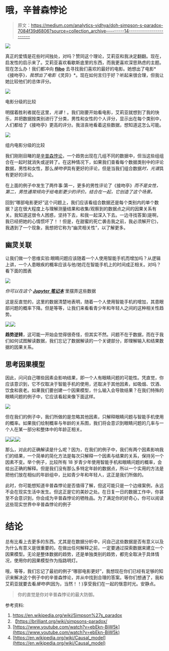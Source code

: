 # 哦，辛普森悖论

> 原文：<https://medium.com/analytics-vidhya/doh-simpson-s-paradox-7084f39d6806?source=collection_archive---------14----------------------->

![](img/beb319b2f2b50f61cd4b09e234ce0109.png)

真正的爱情是花些时间独处，对吗？赞同这个理论，艾莉亚和我决定翻翻。现在，启发性的启示来了。艾莉亚喜欢看歇斯底里的东西，而我更喜欢深思熟虑的主题。现在怎么办！我们都冲向 [**flibo**](https://flibo.ai/search) 去寻找我们喜欢的最好的电影。她想出了电影*《接吻亭》*，我想出了电影*《灵异》*。现在如何言归于好？听起来很合理，但我让她比较他们的总体评分。

![](img/f5a7563564423aca6078eb94e5d6257a.png)

电影分级的比较

明摆着胜利者就在这里，*光谱*！。我们刚要开始看电影，艾莉亚就想到了我的快乐，并把数据按类别进行了分类，男性和女性的个人评分，显示出在每个类别中，人们都给了《接吻亭》更高的评分。我沮丧地看着这些数据，想知道这怎么可能。

![](img/88b23f96bebbe7a92efd2139c231a511.png)

组内电影分级的比较

我们刚刚目睹的是[辛普森悖论](https://en.wikipedia.org/wiki/Simpson%27s_paradox)，一个趋势出现在几组不同的数据中，但当这些组组合在一起时就消失或逆转了。在这种情况下，如果我们查看每个数据类别中的评论数据，男性和女性，那么*接吻亭*具有更好的评论，但是当我们组合数据*时，光谱*具有更好的评论。

在上面的例子中发生了两件事:第一，更多的男性评论了《接吻亭》*而不是女性，第二，男性通常倾向于给电影更少的评价。结合在一起，它创造了这个场景。*

回到“哪部电影更好”这个问题上，我们应该看组合数据还是每个类别内的单个数据？这在很大程度上与理解测量结果和收集/观察到的数据点之间的因果关系有关。我知道这很令人困惑，坚持下去，和我一起深入下去。一边寻找答案(是啊，我已经把她的心情惯坏了！！但是，在甜蜜的死亡袭击我之前，我必须解开它)，我遇到了一个现象，我想把它称为“幽灵相关性”，以了解更多。

## 幽灵关联

让我们做一个思维实验:眼睛问题应该随着一个人使用智能手机而增加吗？从逻辑上讲，一个人患眼疾的概率应该与他/她花在智能手机上的时间成正相关。对吗？看下面的图表

![](img/0d2fb2b97b52d84c8955562a82eb60ea.png)

*你可以在这个* [***Jupyter 笔记本***](https://github.com/rpsuman/Analytics/blob/master/Simpsons.ipynb) 里摆弄这些数据

这是反直觉的，这里的数据清楚地表明，随着一个人使用智能手机的增加，其患眼部问题的概率下降。但是等等，让我们来看看青少年和年轻人之间的这种相关性趋势。

![](img/ed230dd104e557c57c8ff192981d3d52.png)![](img/15a79e4c4bc7893651e09ab5588ebe17.png)

**趋势逆转**，这可能一开始会觉得很奇怪，但其实不然。问题不在于数据，而在于我们如何试图解读数据，我们忘记了数据解读的一个关键部分，即理解输入和结果数据的因果关系。

## 思考因果模型

因此，问问自己哪些因素会影响结果，即一个人有眼睛问题的可能性。凭直觉，你应该意识到，它不仅取决于智能手机的使用，还取决于其他因素，如吸烟、饮酒、饮食和衰老。如果我们要创建一个因果模型，什么输入会导致结果？在我们特殊的眼睛问题的例子中，它应该看起来像下面这样。

![](img/e3dc62545fd0cf02038038df32c49ed8.png)

但在我们的例子中，我们所做的是忽略其他因素，只解释眼睛问题与智能手机使用的概率。如果我们绘制概率与年龄的关系图，我们将会意识到眼睛问题的几率与一个人在某一部分和整体中的年龄正相关。

![](img/e3f6f58729e076417f0e96d228820f75.png)![](img/723527f504dc0aeb3b6cc83cbc43e8ce.png)![](img/6a8b8d8a64ebca029d9fe81b09056115.png)

那么，对此的正确解读是什么呢？因为，在我们的例子中，我们有两个因素影响我们的结果，一个简单的简化方法是每次只解释一个因素与结果的关系，保持另一个因素不变。举个例子，比较所有 18 岁青少年使用智能手机和眼睛问题的概率，会给出正确的解释。但是我们没有那么多特定年龄的数据点，所以一个实用的方法是把他们放在相似的年龄组中，比如青少年和年轻人，这正是我们所做的。

此时，你可能想知道辛普森悖论是否值得了解，但这可能只是一个边缘案例，永远不会在现实生活中发生。但这正是它的美妙之处。在日复一日的数据工作中，你甚至不会意识到，你会成为辛普森悖论的牺牲品。为了满足你的好奇心，你可以阅读这些现实世界中辛普森悖论的例子

# 结论

总有比看上去更多的东西。尤其是在数据分析中，问自己这些数据是否有意义以及为什么有意义是很重要的。在做出任何解释之前，一定要通过探索数据来建立一个因果模型。无论是整体数据的趋势，还是单独类别的趋势，都完全取决于具体情况，使用你的因果模型作为指路明灯。

哦，等等，我们忘记了最初的例子“哪部电影更好”，我想现在你们已经有足够的知识来解决这个例子中的辛普森悖论，并从中找到合理的答案。等你们想通了，我和艾莉亚就要去看*接吻亭*(因为，当然！！)享受我们在一起的惬意时光。安静点。

> 你的直觉是你对辛普森悖论的最大防御。

参考资料:

1.  https://en.wikipedia.org/wiki/Simpson%27s_paradox
2.  【https://brilliant.org/wiki/simpsons-paradox/ 
3.  [https://www.youtube.com/watch?v=ebEkn-BiW5k](https://www.youtube.com/watch?v=ebEkn-BiW5k)
4.  [https://en.wikipedia.org/wiki/Causal_model](https://en.wikipedia.org/wiki/Causal_model)